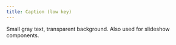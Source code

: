 ```yaml
---
title: Caption (low key)
---
```

Small gray text, transparent background. Also used for slideshow components.